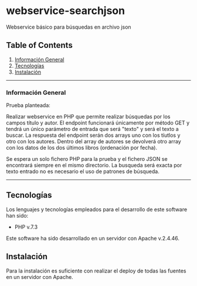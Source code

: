 # webservice-searchjson
 Webservice básico para búsquedas en archivo json

## Table of Contents
1. [Información General](#general-info)
2. [Tecnologías](#technologies)
3. [Instalación](#installation)
***
<a name="general-info"></a>
### Información General
Prueba planteada:

Realizar webservice en PHP que permite realizar búsquedas por los campos título y autor.
El endpoint funcionará únicamente por método GET y tendrá un único parámetro de entrada que será "texto" y será el texto a buscar.
La respuesta del endpoint serán dos arrays uno con los tíutlos y otro con los autores.
Dentro del array de autores se devolverá otro array con los datos de los dos últimos libros (ordenación por fecha).


Se espera un solo fichero PHP para la prueba y el fichero JSON se encontrará siempre en el mismo directorio.
La busqueda será exacta por texto entrado no es necesario el uso de patrones de búsqueda.

***
<a name="technologies"></a>
## Tecnologías
Los lenguajes y tecnologías empleados para el desarrollo de este software han sido:
* PHP v.7.3

Este software ha sido desarrollado en un servidor con Apache v.2.4.46.

<a name="installation"></a>
## Instalación
Para la instalación es suficiente con realizar el deploy de todas las fuentes en un servidor con Apache.
